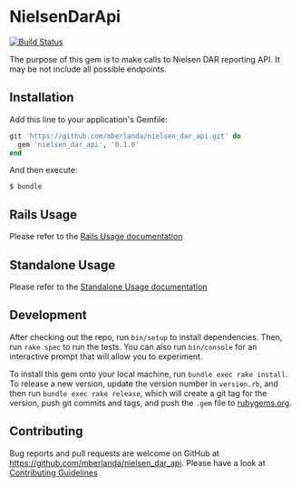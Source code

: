# NielsenDarApi

[![Build Status](https://travis-ci.org/mberlanda/nielsen_dar_api.svg)](https://travis-ci.org/mberlanda/nielsen_dar_api)

The purpose of this gem is to make calls to Nielsen DAR reporting API.
It may be not include all possible endpoints.

## Installation

Add this line to your application's Gemfile:

```ruby
git 'https://github.com/mberlanda/nielsen_dar_api.git' do
  gem 'nielsen_dar_api', '0.1.0'
end
```

And then execute:

    $ bundle

## Rails Usage

Please refer to the [Rails Usage documentation](docs/rails.md)

## Standalone Usage

Please refer to the [Standalone Usage documentation](docs/standalone.md)

## Development

After checking out the repo, run `bin/setup` to install dependencies. Then, run `rake spec` to run the tests. You can also run `bin/console` for an interactive prompt that will allow you to experiment.

To install this gem onto your local machine, run `bundle exec rake install`. To release a new version, update the version number in `version.rb`, and then run `bundle exec rake release`, which will create a git tag for the version, push git commits and tags, and push the `.gem` file to [rubygems.org](https://rubygems.org).

## Contributing

Bug reports and pull requests are welcome on GitHub at https://github.com/mberlanda/nielsen_dar_api.
Please have a look at [Contributing Guidelines](CONTRIBUTING.md)
